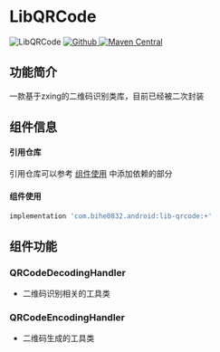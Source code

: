 # LibQRCode

![LibQRCode](https://img.shields.io/badge/AndroidAppFactory-LibQRCode-brightgreen)
[ ![Github](https://img.shields.io/badge/Github-LibQRCode-brightgreen?style=social) ](https://github.com/bihe0832/AndroidAppFactory/tree/master/LibQRCode)
[ ![Maven Central](https://img.shields.io/maven-central/v/com.bihe0832.android/lib-qrcode)](https://search.maven.org/artifact/com.bihe0832.android/lib-qrcode)

## 功能简介

一款基于zxing的二维码识别类库，目前已经被二次封装

## 组件信息

#### 引用仓库

引用仓库可以参考 [组件使用](./../start.md) 中添加依赖的部分

#### 组件使用

```groovy
implementation 'com.bihe0832.android:lib-qrcode:+'
```

## 组件功能

### QRCodeDecodingHandler

- 二维码识别相关的工具类

### QRCodeEncodingHandler

- 二维码生成的工具类
